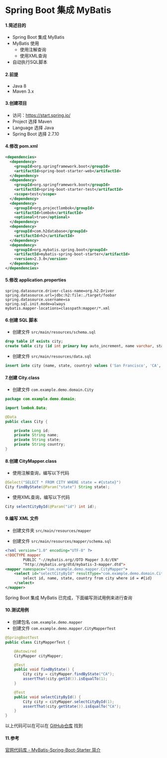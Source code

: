 # Spring Boot 集成 MyBatis

#### 1.简述目的

+ Spring Boot 集成 MyBatis
+ MyBatis 使用
    - 使用注解查询
    - 使用XML查询
+ 自动执行SQL脚本

#### 2.前提

* Java 8
* Maven 3.x

#### 3.创建项目

* 访问：https://start.spring.io/
* Project 选择 Maven
* Language 选择 Java
* Spring Boot 选择 2.7.10

#### 4.修改 pom.xml

```xml
<dependencies>
  <dependency>
    <groupId>org.springframework.boot</groupId>
    <artifactId>spring-boot-starter-web</artifactId>
  </dependency>
  <dependency>
    <groupId>org.springframework.boot</groupId>
    <artifactId>spring-boot-starter-test</artifactId>
    <scope>test</scope>
  </dependency>
  <dependency>
    <groupId>org.projectlombok</groupId>
    <artifactId>lombok</artifactId>
    <optional>true</optional>
  </dependency>
  <dependency>
    <groupId>com.h2database</groupId>
    <artifactId>h2</artifactId>
  </dependency>
  <dependency>
    <groupId>org.mybatis.spring.boot</groupId>
    <artifactId>mybatis-spring-boot-starter</artifactId>
    <version>2.3.0</version>
  </dependency>
</dependencies>
```

#### 5.修改 application.properties

```
spring.datasource.driver-class-name=org.h2.Driver
spring.datasource.url=jdbc:h2:file:./target/foobar
spring.datasource.username=sa
spring.sql.init.mode=always
mybatis.mapper-locations=classpath:mapper/*.xml
``` 

#### 6.创建 SQL 脚本

* 创建文件 `src/main/resources/schema.sql`

```SQL
drop table if exists city;
create table city (id int primary key auto_increment, name varchar, state varchar, country varchar);
```

* 创建文件 `src/main/resources/data.sql`

```SQL
insert into city (name, state, country) values ('San Francisco', 'CA', 'US');
```

#### 7.创建 City.class

* 创建文件 `com.example.demo.domain.City`

```java
package com.example.demo.domain;

import lombok.Data;

@Data
public class City {

    private Long id;
    private String name;
    private String state;
    private String country;
}
```

#### 8.创建 CityMapper.class


* 使用注解查询，编写以下代码

```java
@Select("SELECT * FROM CITY WHERE state = #{state}")
City findByState(@Param("state") String state);
```

* 使用XML查询，编写以下代码

```java
City selectCityById(@Param("id") int id);
```


#### 9.编写 XML 文件

* 创建文件夹 `src/main/resources/mapper`

* 创建文件 `src/main/resources/mapper/schema.sql`

```XML
<?xml version="1.0" encoding="UTF-8" ?>
<!DOCTYPE mapper
        PUBLIC "-//mybatis.org//DTD Mapper 3.0//EN"
        "http://mybatis.org/dtd/mybatis-3-mapper.dtd">
<mapper namespace="com.example.demo.mapper.CityMapper">
    <select id="selectCityById" resultType="com.example.demo.domain.City">
        select id, name, state, country from city where id = #{id}
    </select>
</mapper>
```

Spring Boot 集成 MyBatis 已完成，下面编写测试用例来进行查询

#### 10.测试用例

* 创建包名 `com.example.demo.mapper`
* 创建文件 `com.example.demo.mapper.CityMapperTest`

```java
@SpringBootTest
public class CityMapperTest {

    @Autowired
    CityMapper cityMapper;

    @Test
    public void findByState() {
        City city = cityMapper.findByState("CA");
        assertThat(city.getId()).isEqualTo(1);
    }

    @Test
    public void selectCityById() {
        City city = cityMapper.selectCityById(1);
        assertThat(city.getState()).isEqualTo("CA");
    }
}
```

以上代码可以在可以在 [GitHub仓库](https://github.com/Peng-star-star/spring-study/tree/main/006-spring-boot-mybatis) 找到

#### 11.参考

[官网代码库 - MyBatis-Spring-Boot-Starter 简介](https://github.com/mybatis/spring-boot-starter/blob/master/mybatis-spring-boot-autoconfigure/src/site/zh/markdown/index.md)
